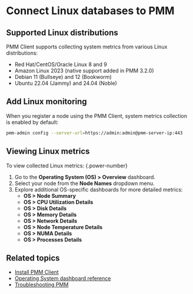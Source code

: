 # Connect Linux databases to PMM

## Supported Linux distributions

PMM Client supports collecting system metrics from various Linux distributions:

- Red Hat/CentOS/Oracle Linux 8 and 9
- Amazon Linux 2023 (native support added in PMM 3.2.0)
- Debian 11 (Bullseye) and 12 (Bookworm)
- Ubuntu 22.04 (Jammy) and 24.04 (Noble)

## Add Linux monitoring

When you register a node using the PMM Client, system metrics collection is enabled by default:

```bash
pmm-admin config --server-url=https://admin:admin@pmm-server-ip:443
```

## Viewing Linux metrics

To view collected Linux metrics:
{.power-number}

1. Go to the **Operating System (OS) > Overview** dashboard.
2. Select your node from the **Node Names** dropdown menu.
3. Explore additional OS-specific dashboards for more detailed metrics:
    - **OS > Node Summary**
    - **OS > CPU Utilization Details**
    - **OS > Disk Details**
    - **OS > Memory Details**
    - **OS > Network Details**
    - **OS > Node Temperature Details**
    - **OS > NUMA Details**
    - **OS > Processes Details**

## Related topics

- [Install PMM Client](../../install-pmm-client/index.md)
- [Operating System dashboard reference](../../../reference/dashboards/dashboard-node-summary.md)
- [Troubleshooting PMM](../../../troubleshoot/index.md)
